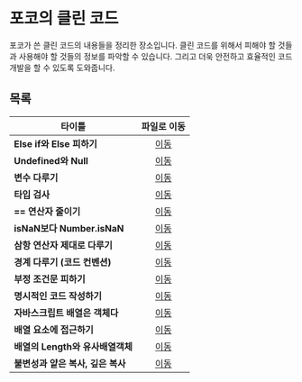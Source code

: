 # 포코의 클린 코드
포코가 쓴 클린 코드의 내용들을 정리한 장소입니다. 클린 코드를 위해서 피해야 할 것들과 사용해야 할 것들의 정보를 파악할 수 있습니다. 그리고 더욱 안전하고 효율적인 코드 개발을 할 수 있도록 도와줍니다.   

## 목록
|타이틀|파일로 이동|
|---|:---:|
|**Else if와 Else 피하기**|[이동](https://github.com/Hschan2/EverythingAboutJava/blob/master/CleanCode/%ED%8F%AC%EC%BD%94%EC%9D%98%ED%81%B4%EB%A6%B0%EC%BD%94%EB%93%9C/Else%20if%EC%99%80%20Else%20%ED%94%BC%ED%95%98%EA%B8%B0.md)|
|**Undefined와 Null**|[이동](https://github.com/Hschan2/EverythingAboutJava/blob/master/CleanCode/%ED%8F%AC%EC%BD%94%EC%9D%98%ED%81%B4%EB%A6%B0%EC%BD%94%EB%93%9C/Undefined%EC%99%80%20Null.md)|
|**변수 다루기**|[이동](https://github.com/Hschan2/EverythingAboutJava/blob/master/CleanCode/%ED%8F%AC%EC%BD%94%EC%9D%98%ED%81%B4%EB%A6%B0%EC%BD%94%EB%93%9C/%EB%B3%80%EC%88%98%20%EB%8B%A4%EB%A3%A8%EA%B8%B0.md)|
|**타입 검사**|[이동](https://github.com/Hschan2/EverythingAboutJava/blob/master/CleanCode/%ED%8F%AC%EC%BD%94%EC%9D%98%ED%81%B4%EB%A6%B0%EC%BD%94%EB%93%9C/%ED%83%80%EC%9E%85%20%EA%B2%80%EC%82%AC.md)|
|**== 연산자 줄이기**|[이동](https://github.com/Hschan2/EverythingAboutJava/blob/master/CleanCode/%ED%8F%AC%EC%BD%94%EC%9D%98%ED%81%B4%EB%A6%B0%EC%BD%94%EB%93%9C/EQEQ%20%EC%A4%84%EC%9D%B4%EA%B8%B0.md)|
|**isNaN보다 Number.isNaN**|[이동](https://github.com/Hschan2/EverythingAboutJava/blob/master/CleanCode/%ED%8F%AC%EC%BD%94%EC%9D%98%ED%81%B4%EB%A6%B0%EC%BD%94%EB%93%9C/IsNaN().md)|
|**삼항 연산자 제대로 다루기**|[이동](https://github.com/Hschan2/EverythingAboutJava/blob/master/CleanCode/%ED%8F%AC%EC%BD%94%EC%9D%98%ED%81%B4%EB%A6%B0%EC%BD%94%EB%93%9C/%EC%82%BC%ED%95%AD%EC%97%B0%EC%82%B0%EC%9E%90%20%EB%8B%A4%EB%A3%A8%EA%B8%B0.md)|
|**경계 다루기 (코드 컨벤션)**|[이동](https://github.com/Hschan2/EverythingAboutJava/blob/master/CleanCode/%ED%8F%AC%EC%BD%94%EC%9D%98%ED%81%B4%EB%A6%B0%EC%BD%94%EB%93%9C/%EA%B2%BD%EA%B3%84%20%EB%8B%A4%EB%A3%A8%EA%B8%B0(%EC%BD%94%EB%93%9C%20%EC%BB%A8%EB%B2%A4%EC%85%98).md)|
|**부정 조건문 피하기**|[이동](https://github.com/Hschan2/EverythingAboutJava/blob/master/CleanCode/%ED%8F%AC%EC%BD%94%EC%9D%98%ED%81%B4%EB%A6%B0%EC%BD%94%EB%93%9C/%EB%B6%80%EC%A0%95%EC%A1%B0%EA%B1%B4%EB%AC%B8%20%ED%94%BC%ED%95%98%EA%B8%B0.md)|
|**명시적인 코드 작성하기**|[이동](https://github.com/Hschan2/EverythingAboutJava/blob/master/CleanCode/%ED%8F%AC%EC%BD%94%EC%9D%98%ED%81%B4%EB%A6%B0%EC%BD%94%EB%93%9C/%EB%AA%85%EC%8B%9C%EC%A0%81%EC%9D%B8%20%EC%BD%94%EB%93%9C%20%EC%9E%91%EC%84%B1%20(Default%20Case%2C%20%EC%97%B0%EC%82%B0%EC%9E%90).md)|
|**자바스크립트 배열은 객체다**|[이동](https://github.com/Hschan2/EverythingAboutJava/blob/master/CleanCode/%ED%8F%AC%EC%BD%94%EC%9D%98%ED%81%B4%EB%A6%B0%EC%BD%94%EB%93%9C/%EC%9E%90%EB%B0%94%EC%8A%A4%ED%81%AC%EB%A6%BD%ED%8A%B8%EC%9D%98%20%EB%B0%B0%EC%97%B4%EC%9D%80%20%EA%B0%9D%EC%B2%B4.md)|
|**배열 요소에 접근하기**|[이동](https://github.com/Hschan2/EverythingAboutJava/blob/master/CleanCode/%ED%8F%AC%EC%BD%94%EC%9D%98%ED%81%B4%EB%A6%B0%EC%BD%94%EB%93%9C/%EB%B0%B0%EC%97%B4%20%EC%9A%94%EC%86%8C%EC%97%90%20%EC%A0%91%EA%B7%BC%ED%95%98%EA%B8%B0.md)|
|**배열의 Length와 유사배열객체**|[이동](https://github.com/Hschan2/EverythingAboutJava/blob/master/CleanCode/%ED%8F%AC%EC%BD%94%EC%9D%98%ED%81%B4%EB%A6%B0%EC%BD%94%EB%93%9C/%EB%B0%B0%EC%97%B4%EC%9D%98%20Length%EC%99%80%20%EC%9C%A0%EC%82%AC%20%EB%B0%B0%EC%97%B4%20%EA%B0%9D%EC%B2%B4.md)|
|**불변성과 얕은 복사, 깊은 복사**|[이동](https://github.com/Hschan2/EverythingAboutJava/blob/master/CleanCode/%ED%8F%AC%EC%BD%94%EC%9D%98%ED%81%B4%EB%A6%B0%EC%BD%94%EB%93%9C/%EB%B6%88%EB%B3%80%EC%84%B1%EA%B3%BC%20%EC%96%95%EC%9D%80%20%EB%B3%B5%EC%82%AC%2C%20%EA%B9%8A%EC%9D%80%20%EB%B3%B5%EC%82%AC.md)|